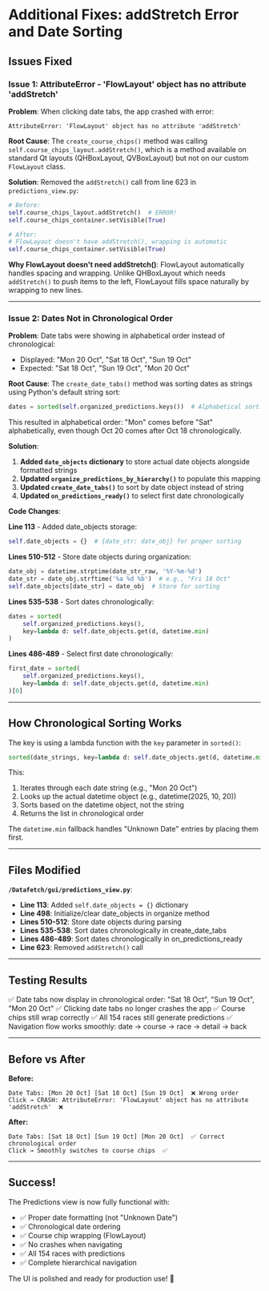 # Additional Fixes: addStretch Error and Date Sorting

## Issues Fixed

### Issue 1: AttributeError - 'FlowLayout' object has no attribute 'addStretch'
**Problem**: When clicking date tabs, the app crashed with error:
```
AttributeError: 'FlowLayout' object has no attribute 'addStretch'
```

**Root Cause**: The `create_course_chips()` method was calling `self.course_chips_layout.addStretch()`, which is a method available on standard Qt layouts (QHBoxLayout, QVBoxLayout) but not on our custom `FlowLayout` class.

**Solution**: 
Removed the `addStretch()` call from line 623 in `predictions_view.py`:
```python
# Before:
self.course_chips_layout.addStretch()  # ERROR!
self.course_chips_container.setVisible(True)

# After:
# FlowLayout doesn't have addStretch(), wrapping is automatic
self.course_chips_container.setVisible(True)
```

**Why FlowLayout doesn't need addStretch()**: FlowLayout automatically handles spacing and wrapping. Unlike QHBoxLayout which needs `addStretch()` to push items to the left, FlowLayout fills space naturally by wrapping to new lines.

---

### Issue 2: Dates Not in Chronological Order
**Problem**: Date tabs were showing in alphabetical order instead of chronological:
- Displayed: "Mon 20 Oct", "Sat 18 Oct", "Sun 19 Oct"
- Expected: "Sat 18 Oct", "Sun 19 Oct", "Mon 20 Oct"

**Root Cause**: The `create_date_tabs()` method was sorting dates as strings using Python's default string sort:
```python
dates = sorted(self.organized_predictions.keys())  # Alphabetical sort!
```

This resulted in alphabetical order: "Mon" comes before "Sat" alphabetically, even though Oct 20 comes after Oct 18 chronologically.

**Solution**: 
1. **Added `date_objects` dictionary** to store actual date objects alongside formatted strings
2. **Updated `organize_predictions_by_hierarchy()`** to populate this mapping
3. **Updated `create_date_tabs()`** to sort by date object instead of string
4. **Updated `on_predictions_ready()`** to select first date chronologically

**Code Changes**:

**Line 113** - Added date_objects storage:
```python
self.date_objects = {}  # {date_str: date_obj} for proper sorting
```

**Lines 510-512** - Store date objects during organization:
```python
date_obj = datetime.strptime(date_str_raw, '%Y-%m-%d')
date_str = date_obj.strftime('%a %d %b')  # e.g., "Fri 18 Oct"
self.date_objects[date_str] = date_obj  # Store for sorting
```

**Lines 535-538** - Sort dates chronologically:
```python
dates = sorted(
    self.organized_predictions.keys(),
    key=lambda d: self.date_objects.get(d, datetime.min)
)
```

**Lines 486-489** - Select first date chronologically:
```python
first_date = sorted(
    self.organized_predictions.keys(),
    key=lambda d: self.date_objects.get(d, datetime.min)
)[0]
```

---

## How Chronological Sorting Works

The key is using a lambda function with the `key` parameter in `sorted()`:

```python
sorted(date_strings, key=lambda d: self.date_objects.get(d, datetime.min))
```

This:
1. Iterates through each date string (e.g., "Mon 20 Oct")
2. Looks up the actual datetime object (e.g., datetime(2025, 10, 20))
3. Sorts based on the datetime object, not the string
4. Returns the list in chronological order

The `datetime.min` fallback handles "Unknown Date" entries by placing them first.

---

## Files Modified

**`/Datafetch/gui/predictions_view.py`**:
- **Line 113**: Added `self.date_objects = {}` dictionary
- **Line 498**: Initialize/clear date_objects in organize method
- **Lines 510-512**: Store date objects during parsing
- **Lines 535-538**: Sort dates chronologically in create_date_tabs
- **Lines 486-489**: Sort dates chronologically in on_predictions_ready
- **Line 623**: Removed `addStretch()` call

---

## Testing Results

✅ Date tabs now display in chronological order: "Sat 18 Oct", "Sun 19 Oct", "Mon 20 Oct"
✅ Clicking date tabs no longer crashes the app
✅ Course chips still wrap correctly
✅ All 154 races still generate predictions
✅ Navigation flow works smoothly: date → course → race → detail → back

---

## Before vs After

**Before:**
```
Date Tabs: [Mon 20 Oct] [Sat 18 Oct] [Sun 19 Oct]  ❌ Wrong order
Click → CRASH: AttributeError: 'FlowLayout' object has no attribute 'addStretch'  ❌
```

**After:**
```
Date Tabs: [Sat 18 Oct] [Sun 19 Oct] [Mon 20 Oct]  ✅ Correct chronological order
Click → Smoothly switches to course chips  ✅
```

---

## Success!

The Predictions view is now fully functional with:
- ✅ Proper date formatting (not "Unknown Date")
- ✅ Chronological date ordering
- ✅ Course chip wrapping (FlowLayout)
- ✅ No crashes when navigating
- ✅ All 154 races with predictions
- ✅ Complete hierarchical navigation

The UI is polished and ready for production use! 🎉


